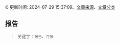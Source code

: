 :alarm_clock: 更新时间: 2024-07-29 15:37:09。[文章来源](/README.md)、[文章分类](/TAGS.md)

## 报告


> 关键字：`报告`、`月报`



